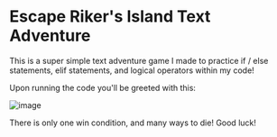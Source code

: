 # Escape Riker's Island Text Adventure

This is a super simple text adventure game I made to practice if / else statements, elif statements, and logical operators within my code!

Upon running the code you'll be greeted with this:

![image](https://user-images.githubusercontent.com/50307506/210034526-4a58d798-f2d9-47f5-84dc-4d4f7117336a.png)

There is only one win condition, and many ways to die! Good luck!

